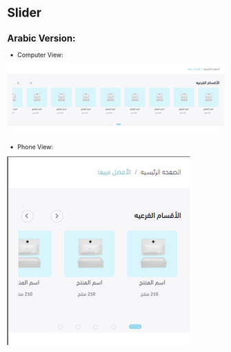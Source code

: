 # Slider


## Arabic Version:

* Computer View:<br>

![](ar-computer.PNG)
<br><br>

* Phone View:<br>

![](ar-phone.PNG)
<br><br>
